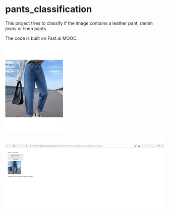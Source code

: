 # pants_classification

This project tries to classify if the image contains a leather pant, denim jeans or linen pants. 

The code is built on Fast.ai MOOC. 

![GIF](Webp.net-gifmaker.gif)


![GIFpred](Webp.net-gifmaker_pred.gif)
